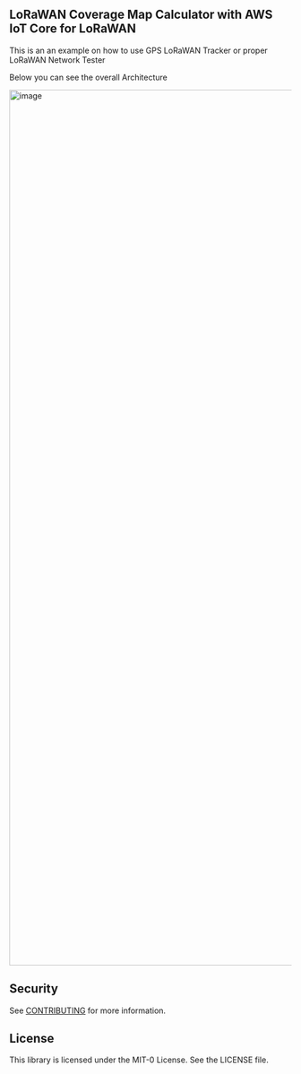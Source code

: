 ## LoRaWAN Coverage Map Calculator with AWS IoT Core for LoRaWAN

This is an an example on how to use GPS LoRaWAN Tracker or proper LoRaWAN Network Tester 


Below you can see the overall Architecture 

<img width="1564" alt="image" src="https://github.com/aws-samples/aws-iot-lorawan-coverage-map-calculator/assets/45007019/e97a5665-4067-4074-a681-a5874a2c1382">


## Security

See [CONTRIBUTING](CONTRIBUTING.md#security-issue-notifications) for more information.

## License

This library is licensed under the MIT-0 License. See the LICENSE file.

